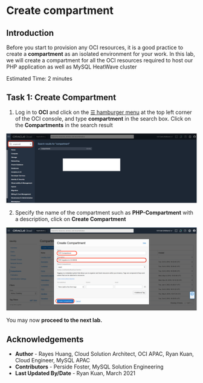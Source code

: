# Create compartment

## Introduction
Before you start to provision any OCI resources, it is a good practice to create a **compartment** as an isolated environment for your work. 
In this lab, we will create a compartment for all the OCI resources required to host our PHP application as well as MySQL HeatWave cluster

Estimated Time: 2 minutes

## Task 1: Create Compartment

1. Log in to **OCI** and click on the <a href="#menu">&#9776; hamburger menu</a> at the top left corner of the OCI console, and type **compartment** in the search box. Click on the **Compartments** in the search result

![compartment](images/compartment.png)

2. Specify the name of the compartment such as **PHP-Compartment** with a description, click on **Create Compartment**

![create compartment](images/create-compartment.png)

You may now **proceed to the next lab.**

## Acknowledgements
* **Author** 
             - Rayes Huang, Cloud Solution Architect, OCI APAC, Ryan Kuan, Cloud Engineer, MySQL APAC
* **Contributors** 
			 - Perside Foster, MySQL Solution Engineering 
* **Last Updated By/Date** - Ryan Kuan, March 2021